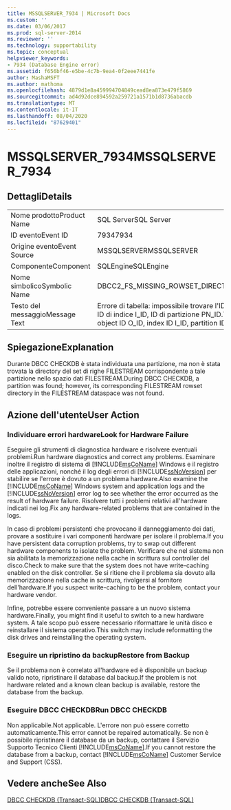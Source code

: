```yaml
---
title: MSSQLSERVER_7934 | Microsoft Docs
ms.custom: ''
ms.date: 03/06/2017
ms.prod: sql-server-2014
ms.reviewer: ''
ms.technology: supportability
ms.topic: conceptual
helpviewer_keywords:
- 7934 (Database Engine error)
ms.assetid: f656bf46-e5be-4c7b-9ea4-0f2eee7441fe
author: MashaMSFT
ms.author: mathoma
ms.openlocfilehash: 4879d1e8a459994704849cead8ea873e479f5869
ms.sourcegitcommit: ad4d92dce894592a259721a1571b1d8736abacdb
ms.translationtype: MT
ms.contentlocale: it-IT
ms.lasthandoff: 08/04/2020
ms.locfileid: "87629401"
---
```

# <a name="mssqlserver_7934"></a><span data-ttu-id="f76e0-102">MSSQLSERVER_7934</span><span class="sxs-lookup"><span data-stu-id="f76e0-102">MSSQLSERVER_7934</span></span>
    
## <a name="details"></a><span data-ttu-id="f76e0-103">Dettagli</span><span class="sxs-lookup"><span data-stu-id="f76e0-103">Details</span></span>  
  
|||  
|-|-|  
|<span data-ttu-id="f76e0-104">Nome prodotto</span><span class="sxs-lookup"><span data-stu-id="f76e0-104">Product Name</span></span>|<span data-ttu-id="f76e0-105">SQL Server</span><span class="sxs-lookup"><span data-stu-id="f76e0-105">SQL Server</span></span>|  
|<span data-ttu-id="f76e0-106">ID evento</span><span class="sxs-lookup"><span data-stu-id="f76e0-106">Event ID</span></span>|<span data-ttu-id="f76e0-107">7934</span><span class="sxs-lookup"><span data-stu-id="f76e0-107">7934</span></span>|  
|<span data-ttu-id="f76e0-108">Origine evento</span><span class="sxs-lookup"><span data-stu-id="f76e0-108">Event Source</span></span>|<span data-ttu-id="f76e0-109">MSSQLSERVER</span><span class="sxs-lookup"><span data-stu-id="f76e0-109">MSSQLSERVER</span></span>|  
|<span data-ttu-id="f76e0-110">Componente</span><span class="sxs-lookup"><span data-stu-id="f76e0-110">Component</span></span>|<span data-ttu-id="f76e0-111">SQLEngine</span><span class="sxs-lookup"><span data-stu-id="f76e0-111">SQLEngine</span></span>|  
|<span data-ttu-id="f76e0-112">Nome simbolico</span><span class="sxs-lookup"><span data-stu-id="f76e0-112">Symbolic Name</span></span>|<span data-ttu-id="f76e0-113">DBCC2_FS_MISSING_ROWSET_DIRECTORY</span><span class="sxs-lookup"><span data-stu-id="f76e0-113">DBCC2_FS_MISSING_ROWSET_DIRECTORY</span></span>|  
|<span data-ttu-id="f76e0-114">Testo del messaggio</span><span class="sxs-lookup"><span data-stu-id="f76e0-114">Message Text</span></span>|<span data-ttu-id="f76e0-115">Errore di tabella: impossibile trovare l'ID di directory FileStream per l'ID di oggetto O_ID, ID di indice I_ID, ID di partizione PN_ID.</span><span class="sxs-lookup"><span data-stu-id="f76e0-115">Table error: The Filestream directory ID F_ID for object ID O_ID, index ID I_ID, partition ID PN_ID was not found.</span></span>|  
  
## <a name="explanation"></a><span data-ttu-id="f76e0-116">Spiegazione</span><span class="sxs-lookup"><span data-stu-id="f76e0-116">Explanation</span></span>  
 <span data-ttu-id="f76e0-117">Durante DBCC CHECKDB è stata individuata una partizione, ma non è stata trovata la directory del set di righe FILESTREAM corrispondente a tale partizione nello spazio dati FILESTREAM.</span><span class="sxs-lookup"><span data-stu-id="f76e0-117">During DBCC CHECKDB, a partition was found; however, its corresponding FILESTREAM rowset directory in the FILESTREAM dataspace was not found.</span></span>  
  
## <a name="user-action"></a><span data-ttu-id="f76e0-118">Azione dell'utente</span><span class="sxs-lookup"><span data-stu-id="f76e0-118">User Action</span></span>  
  
### <a name="look-for-hardware-failure"></a><span data-ttu-id="f76e0-119">Individuare errori hardware</span><span class="sxs-lookup"><span data-stu-id="f76e0-119">Look for Hardware Failure</span></span>  
 <span data-ttu-id="f76e0-120">Eseguire gli strumenti di diagnostica hardware e risolvere eventuali problemi.</span><span class="sxs-lookup"><span data-stu-id="f76e0-120">Run hardware diagnostics and correct any problems.</span></span> <span data-ttu-id="f76e0-121">Esaminare inoltre il registro di sistema di [!INCLUDE[msCoName](../../includes/msconame-md.md)] Windows e il registro delle applicazioni, nonché il log degli errori di [!INCLUDE[ssNoVersion](../../includes/ssnoversion-md.md)] per stabilire se l'errore è dovuto a un problema hardware.</span><span class="sxs-lookup"><span data-stu-id="f76e0-121">Also examine the [!INCLUDE[msCoName](../../includes/msconame-md.md)] Windows system and application logs and the [!INCLUDE[ssNoVersion](../../includes/ssnoversion-md.md)] error log to see whether the error occurred as the result of hardware failure.</span></span> <span data-ttu-id="f76e0-122">Risolvere tutti i problemi relativi all'hardware indicati nei log.</span><span class="sxs-lookup"><span data-stu-id="f76e0-122">Fix any hardware-related problems that are contained in the logs.</span></span>  
  
 <span data-ttu-id="f76e0-123">In caso di problemi persistenti che provocano il danneggiamento dei dati, provare a sostituire i vari componenti hardware per isolare il problema.</span><span class="sxs-lookup"><span data-stu-id="f76e0-123">If you have persistent data corruption problems, try to swap out different hardware components to isolate the problem.</span></span> <span data-ttu-id="f76e0-124">Verificare che nel sistema non sia abilitata la memorizzazione nella cache in scrittura sul controller del disco.</span><span class="sxs-lookup"><span data-stu-id="f76e0-124">Check to make sure that the system does not have write-caching enabled on the disk controller.</span></span> <span data-ttu-id="f76e0-125">Se si ritiene che il problema sia dovuto alla memorizzazione nella cache in scrittura, rivolgersi al fornitore dell'hardware.</span><span class="sxs-lookup"><span data-stu-id="f76e0-125">If you suspect write-caching to be the problem, contact your hardware vendor.</span></span>  
  
 <span data-ttu-id="f76e0-126">Infine, potrebbe essere conveniente passare a un nuovo sistema hardware.</span><span class="sxs-lookup"><span data-stu-id="f76e0-126">Finally, you might find it useful to switch to a new hardware system.</span></span> <span data-ttu-id="f76e0-127">A tale scopo può essere necessario riformattare le unità disco e reinstallare il sistema operativo.</span><span class="sxs-lookup"><span data-stu-id="f76e0-127">This switch may include reformatting the disk drives and reinstalling the operating system.</span></span>  
  
### <a name="restore-from-backup"></a><span data-ttu-id="f76e0-128">Eseguire un ripristino da backup</span><span class="sxs-lookup"><span data-stu-id="f76e0-128">Restore from Backup</span></span>  
 <span data-ttu-id="f76e0-129">Se il problema non è correlato all'hardware ed è disponibile un backup valido noto, ripristinare il database dal backup.</span><span class="sxs-lookup"><span data-stu-id="f76e0-129">If the problem is not hardware related and a known clean backup is available, restore the database from the backup.</span></span>  
  
### <a name="run-dbcc-checkdb"></a><span data-ttu-id="f76e0-130">Eseguire DBCC CHECKDB</span><span class="sxs-lookup"><span data-stu-id="f76e0-130">Run DBCC CHECKDB</span></span>  
 <span data-ttu-id="f76e0-131">Non applicabile.</span><span class="sxs-lookup"><span data-stu-id="f76e0-131">Not applicable.</span></span> <span data-ttu-id="f76e0-132">L'errore non può essere corretto automaticamente.</span><span class="sxs-lookup"><span data-stu-id="f76e0-132">This error cannot be repaired automatically.</span></span> <span data-ttu-id="f76e0-133">Se non è possibile ripristinare il database da un backup, contattare il Servizio Supporto Tecnico Clienti [!INCLUDE[msCoName](../../includes/msconame-md.md)].</span><span class="sxs-lookup"><span data-stu-id="f76e0-133">If you cannot restore the database from a backup, contact [!INCLUDE[msCoName](../../includes/msconame-md.md)] Customer Service and Support (CSS).</span></span>  
  
## <a name="see-also"></a><span data-ttu-id="f76e0-134">Vedere anche</span><span class="sxs-lookup"><span data-stu-id="f76e0-134">See Also</span></span>  
 [<span data-ttu-id="f76e0-135">DBCC CHECKDB &#40;Transact-SQL&#41;</span><span class="sxs-lookup"><span data-stu-id="f76e0-135">DBCC CHECKDB &#40;Transact-SQL&#41;</span></span>](/sql/t-sql/database-console-commands/dbcc-checkdb-transact-sql)  
  
  
